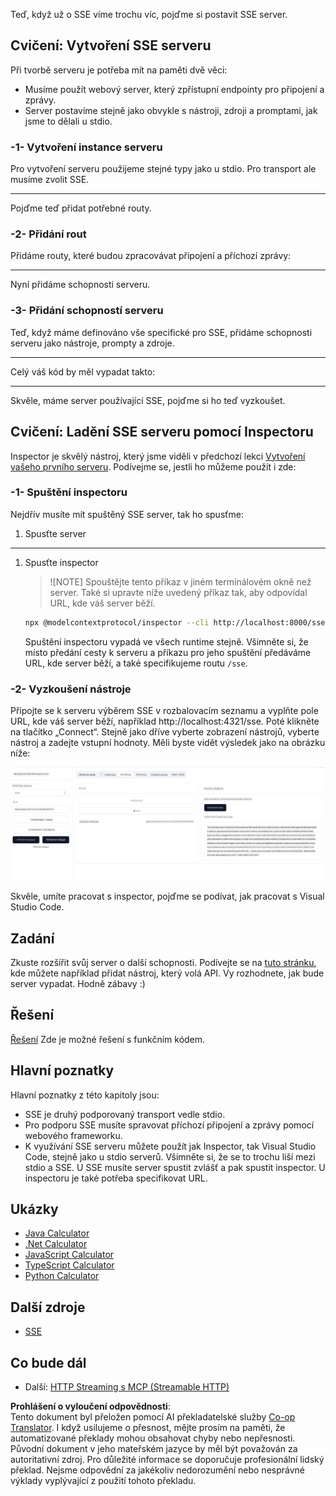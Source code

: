 <!--
CO_OP_TRANSLATOR_METADATA:
{
  "original_hash": "d90ca3d326c48fab2ac0ebd3a9876f59",
  "translation_date": "2025-07-04T18:39:17+00:00",
  "source_file": "03-GettingStarted/05-sse-server/README.md",
  "language_code": "cs"
}
-->
Teď, když už o SSE víme trochu víc, pojďme si postavit SSE server.

## Cvičení: Vytvoření SSE serveru

Při tvorbě serveru je potřeba mít na paměti dvě věci:

- Musíme použít webový server, který zpřístupní endpointy pro připojení a zprávy.
- Server postavíme stejně jako obvykle s nástroji, zdroji a promptami, jak jsme to dělali u stdio.

### -1- Vytvoření instance serveru

Pro vytvoření serveru použijeme stejné typy jako u stdio. Pro transport ale musíme zvolit SSE.

---

Pojďme teď přidat potřebné routy.

### -2- Přidání rout

Přidáme routy, které budou zpracovávat připojení a příchozí zprávy:

---

Nyní přidáme schopnosti serveru.

### -3- Přidání schopností serveru

Teď, když máme definováno vše specifické pro SSE, přidáme schopnosti serveru jako nástroje, prompty a zdroje.

---

Celý váš kód by měl vypadat takto:

---

Skvěle, máme server používající SSE, pojďme si ho teď vyzkoušet.

## Cvičení: Ladění SSE serveru pomocí Inspectoru

Inspector je skvělý nástroj, který jsme viděli v předchozí lekci [Vytvoření vašeho prvního serveru](/03-GettingStarted/01-first-server/README.md). Podívejme se, jestli ho můžeme použít i zde:

### -1- Spuštění inspectoru

Nejdřív musíte mít spuštěný SSE server, tak ho spusťme:

1. Spusťte server

---

1. Spusťte inspector

    > ![NOTE]
    > Spouštějte tento příkaz v jiném terminálovém okně než server. Také si upravte níže uvedený příkaz tak, aby odpovídal URL, kde váš server běží.

    ```sh
    npx @modelcontextprotocol/inspector --cli http://localhost:8000/sse --method tools/list
    ```

    Spuštění inspectoru vypadá ve všech runtime stejně. Všimněte si, že místo předání cesty k serveru a příkazu pro jeho spuštění předáváme URL, kde server běží, a také specifikujeme routu `/sse`.

### -2- Vyzkoušení nástroje

Připojte se k serveru výběrem SSE v rozbalovacím seznamu a vyplňte pole URL, kde váš server běží, například http://localhost:4321/sse. Poté klikněte na tlačítko „Connect“. Stejně jako dříve vyberte zobrazení nástrojů, vyberte nástroj a zadejte vstupní hodnoty. Měli byste vidět výsledek jako na obrázku níže:

![SSE Server běžící v inspectoru](../../../../translated_images/sse-inspector.d86628cc597b8fae807a31d3d6837842f5f9ee1bcc6101013fa0c709c96029ad.cs.png)

Skvěle, umíte pracovat s inspector, pojďme se podívat, jak pracovat s Visual Studio Code.

## Zadání

Zkuste rozšířit svůj server o další schopnosti. Podívejte se na [tuto stránku](https://api.chucknorris.io/), kde můžete například přidat nástroj, který volá API. Vy rozhodnete, jak bude server vypadat. Hodně zábavy :)

## Řešení

[Řešení](./solution/README.md) Zde je možné řešení s funkčním kódem.

## Hlavní poznatky

Hlavní poznatky z této kapitoly jsou:

- SSE je druhý podporovaný transport vedle stdio.
- Pro podporu SSE musíte spravovat příchozí připojení a zprávy pomocí webového frameworku.
- K využívání SSE serveru můžete použít jak Inspector, tak Visual Studio Code, stejně jako u stdio serverů. Všimněte si, že se to trochu liší mezi stdio a SSE. U SSE musíte server spustit zvlášť a pak spustit inspector. U inspectoru je také potřeba specifikovat URL.

## Ukázky

- [Java Calculator](../samples/java/calculator/README.md)
- [.Net Calculator](../../../../03-GettingStarted/samples/csharp)
- [JavaScript Calculator](../samples/javascript/README.md)
- [TypeScript Calculator](../samples/typescript/README.md)
- [Python Calculator](../../../../03-GettingStarted/samples/python)

## Další zdroje

- [SSE](https://developer.mozilla.org/en-US/docs/Web/API/Server-sent_events)

## Co bude dál

- Další: [HTTP Streaming s MCP (Streamable HTTP)](../06-http-streaming/README.md)

**Prohlášení o vyloučení odpovědnosti**:  
Tento dokument byl přeložen pomocí AI překladatelské služby [Co-op Translator](https://github.com/Azure/co-op-translator). I když usilujeme o přesnost, mějte prosím na paměti, že automatizované překlady mohou obsahovat chyby nebo nepřesnosti. Původní dokument v jeho mateřském jazyce by měl být považován za autoritativní zdroj. Pro důležité informace se doporučuje profesionální lidský překlad. Nejsme odpovědní za jakékoliv nedorozumění nebo nesprávné výklady vyplývající z použití tohoto překladu.